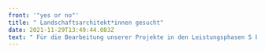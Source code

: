 ```yaml
---
front: '"yes or no"'
title: " Landschaftsarchitekt*innen gesucht"
date: 2021-11-29T13:49:44.083Z
text: " Für die Bearbeitung unserer Projekte in den Leistungsphasen 5 bis 8."
---
```

